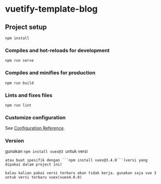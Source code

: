 # vuetify-template-blog

## Project setup

```
npm install
```

### Compiles and hot-reloads for development

```
npm run serve
```

### Compiles and minifies for production

```
npm run build
```

### Lints and fixes files

```
npm run lint
```

### Customize configuration

See [Configuration Reference](https://cli.vuejs.org/config/).

### Version

gunakan `npm install vuex@3 `untuk versi

````
atau buat spesifik dengan ```npm install vuex@3.4.0```(versi yang dipakai dalam project ini)
````

```
kalau kalian pakai versi terbaru akan tidak kerja. gunakan saja vue 3 untuk versi terbaru vuex(vuex4.0.0)
```
